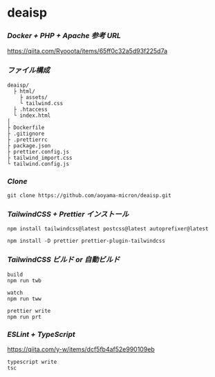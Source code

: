 # deaisp

### _Docker + PHP + Apache 参考 URL_<br>

https://qiita.com/Ryooota/items/65ff0c32a5d93f225d7a<br>

### _ファイル構成_<br>

```
deaisp/
  ├ html/
    ├ assets/
    └ tailwind.css
  ├ .htaccess
  └ index.html
│
├ Dockerfile
├ .gitignore
├ .prettierrc
├ package.json
├ prettier.config.js
├ tailwind_import.css
└ tailwind.config.js
```

### _Clone_<br>

```
git clone https://github.com/aoyama-micron/deaisp.git
```

### _TailwindCSS + Prettier インストール_<br>

```
npm install tailwindcss@latest postcss@latest autoprefixer@latest
```

```
npm install -D prettier prettier-plugin-tailwindcss
```

### _TailwindCSS ビルド or 自動ビルド_<br>

```
build
npm run twb
```

```
watch
npm run tww
```

```
prettier write
npm run prt
```

### _ESLint + TypeScript_<br>

https://qiita.com/y-w/items/dcf5fb4af52e990109eb

```
typescript write
tsc
```
